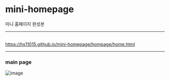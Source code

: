# mini-homepage
미니 홈페이지 완성본

-----

<Homepage URL> <br>
https://hs11015.github.io/mini-homepage/hompage/home.html

-----
 
### main page
![image](https://user-images.githubusercontent.com/79328858/167111780-1f98985e-1267-45de-9ffa-5763c38e6457.png)

  
